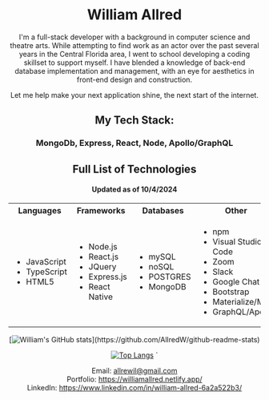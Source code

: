  <div align="center">

 # William Allred
 I'm a full-stack developer with a background in computer science and theatre arts. While attempting to find work as an actor over the past several years in the Central Florida area, I went to school developing a coding skillset to support myself. I have blended a knowledge of back-end database implementation and management, with an eye for aesthetics in front-end design and construction.

 Let me help make your next application shine, the next start of the internet.

## My Tech Stack:
  ### MongoDb, Express, React, Node, Apollo/GraphQL
  
## Full List of Technologies
  #### Updated as of 10/4/2024

<table>
<tr>
<th> Languages </th>
<th> Frameworks </th>
  <th> Databases </th>
<th> Other </th>
  <th> Other </th>
</tr>
<tr>
<td>
  
- JavaScript
- TypeScript
- HTML5

</td>
<td>
  
- Node.js
- React.js
- JQuery
- Express.js
- React Native
  
</td>
<td>
  
- mySQL
- noSQL
- POSTGRES
- MongoDB
  
</td>
<td>
  
- npm
- Visual Studio Code
- Zoom
- Slack
- Google Chat
- Bootstrap
- Materialize/MU
- GraphQL/Apollo
  
</td>
<td>
  
- Mongoose
- Sequelize
- Handlebars
- Dbeaver
- Insomnia
- Git
- GIMP/Adobe Photoshop
  
</td>
</tr>
</table>

 </span> [![William's GitHub stats](https://github-readme-stats.vercel.app/api?username=AllredW&count_private=true&show_icons=true&theme=merko&custom_title=S.C.P.I.C.)](https://github.com/AllredW/github-readme-stats)

 [![Top Langs](https://github-readme-stats.vercel.app/api/top-langs/?username=AllredW&layout=donut&theme=merko)](https://github.com/AllredW/github-readme-stats) `

  Email: allrewil@gmail.com
  </br>
  Portfolio: https://williamallred.netlify.app/
    </br>
  LinkedIn: https://www.linkedin.com/in/william-allred-6a2a522b3/
    </br>

</div>